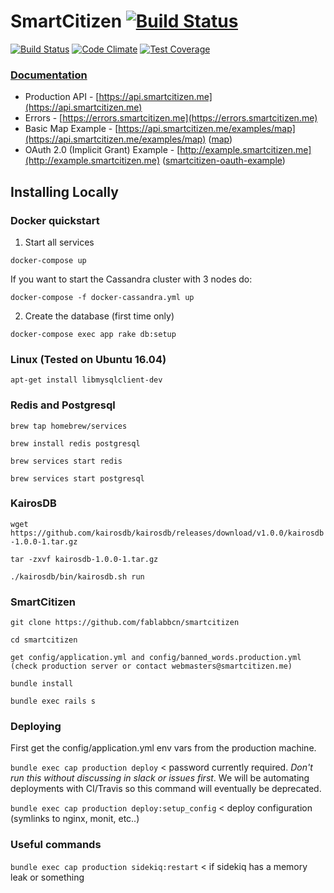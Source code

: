 # SmartCitizen [![Build Status](https://travis-ci.com/fablabbcn/smartcitizen.svg?token=C36F6EcnzXHC9pAb5qV4&branch=master)](https://travis-ci.com/fablabbcn/smartcitizen)

[![Build Status](https://travis-ci.org/fablabbcn/smartcitizen.svg?branch=master)](https://travis-ci.org/fablabbcn/smartcitizen)
[![Code Climate](https://codeclimate.com/github/fablabbcn/smartcitizen/badges/gpa.svg)](https://codeclimate.com/github/fablabbcn/smartcitizen)
[![Test Coverage](https://codeclimate.com/github/fablabbcn/smartcitizen/badges/coverage.svg)](https://codeclimate.com/github/fablabbcn/smartcitizen)

### [Documentation](https://developer.smartcitizen.me)

* Production API - [https://api.smartcitizen.me](https://api.smartcitizen.me)
* Errors - [https://errors.smartcitizen.me](https://errors.smartcitizen.me)
* Basic Map Example - [https://api.smartcitizen.me/examples/map](https://api.smartcitizen.me/examples/map) ([map](https://github.com/fablabbcn/smartcitizen/blob/master/public/examples/map.html))
* OAuth 2.0 (Implicit Grant) Example - [http://example.smartcitizen.me](http://example.smartcitizen.me) ([smartcitizen-oauth-example](https://github.com/fablabbcn/smartcitizen-oauth-example))

## Installing Locally

### Docker quickstart

1. Start all services

`docker-compose up`

If you want to start the Cassandra cluster with 3 nodes do:

`docker-compose -f docker-cassandra.yml up`


2. Create the database (first time only)

`docker-compose exec app rake db:setup`

### Linux (Tested on Ubuntu 16.04)

`apt-get install libmysqlclient-dev`

### Redis and Postgresql

`brew tap homebrew/services`

`brew install redis postgresql`

`brew services start redis`

`brew services start postgresql`

### KairosDB

`wget https://github.com/kairosdb/kairosdb/releases/download/v1.0.0/kairosdb-1.0.0-1.tar.gz`

`tar -zxvf kairosdb-1.0.0-1.tar.gz`

`./kairosdb/bin/kairosdb.sh run`

### SmartCitizen

`git clone https://github.com/fablabbcn/smartcitizen`

`cd smartcitizen`

`get config/application.yml and config/banned_words.production.yml (check production server or contact webmasters@smartcitizen.me)`

`bundle install`

`bundle exec rails s`

### Deploying

First get the config/application.yml env vars from the production machine.

`bundle exec cap production deploy` < password currently required. *Don't run this without discussing in slack or issues first*. We will be automating deployments with CI/Travis so this command will eventually be deprecated.

`bundle exec cap production deploy:setup_config` < deploy configuration (symlinks to nginx, monit, etc..)

### Useful commands

`bundle exec cap production sidekiq:restart` < if sidekiq has a memory leak or something

